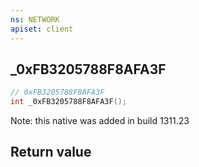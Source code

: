 ```yaml
---
ns: NETWORK
apiset: client
---
```

## _0xFB3205788F8AFA3F

```c
// 0xFB3205788F8AFA3F
int _0xFB3205788F8AFA3F();
```

Note: this native was added in build 1311.23


## Return value

